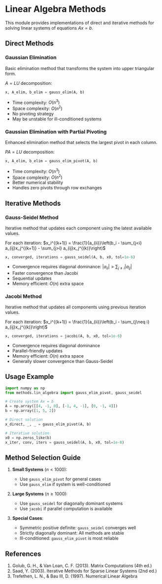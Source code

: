 # Linear Algebra Methods

This module provides implementations of direct and iterative methods for solving linear systems of equations $Ax = b$.

## Direct Methods

### Gaussian Elimination
Basic elimination method that transforms the system into upper triangular form.

$A = LU$ decomposition:
```python
x, A_elim, b_elim = gauss_elim(A, b)
```

- Time complexity: $O(n^3)$
- Space complexity: $O(n^2)$
- No pivoting strategy
- May be unstable for ill-conditioned systems

### Gaussian Elimination with Partial Pivoting
Enhanced elimination method that selects the largest pivot in each column.

$PA = LU$ decomposition:
```python
x, A_elim, b_elim = gauss_elim_pivot(A, b)
```

- Time complexity: $O(n^3)$
- Space complexity: $O(n^2)$
- Better numerical stability
- Handles zero pivots through row exchanges

## Iterative Methods

### Gauss-Seidel Method
Iterative method that updates each component using the latest available values.

For each iteration:
$x_i^{(k+1)} = \frac{1}{a_{ii}}\left(b_i - \sum_{j<i} a_{ij}x_j^{(k+1)} - \sum_{j>i} a_{ij}x_j^{(k)}\right)$

```python
x, converged, iterations = gauss_seidel(A, b, x0, tol=1e-6)
```

- Convergence requires diagonal dominance: $|a_{ii}| > \sum_{j\neq i} |a_{ij}|$
- Faster convergence than Jacobi
- Sequential updates
- Memory efficient: $O(n)$ extra space

### Jacobi Method
Iterative method that updates all components using previous iteration values.

For each iteration:
$x_i^{(k+1)} = \frac{1}{a_{ii}}\left(b_i - \sum_{j\neq i} a_{ij}x_j^{(k)}\right)$

```python
x, converged, iterations = jacobi(A, b, x0, tol=1e-6)
```

- Convergence requires diagonal dominance
- Parallel-friendly updates
- Memory efficient: $O(n)$ extra space
- Generally slower convergence than Gauss-Seidel

## Usage Example

```python
import numpy as np
from methods.lin_algebra import gauss_elim_pivot, gauss_seidel

# Create system Ax = b
A = np.array([[4, -1, 0], [-1, 4, -1], [0, -1, 4]])
b = np.array([1, 5, 2])

# Direct solution
x_direct, _, _ = gauss_elim_pivot(A, b)

# Iterative solution
x0 = np.zeros_like(b)
x_iter, conv, iters = gauss_seidel(A, b, x0, tol=1e-8)
```

## Method Selection Guide

1. **Small Systems** ($n < 1000$):
   - Use `gauss_elim_pivot` for general cases
   - Use `gauss_elim` if system is well-conditioned

2. **Large Systems** ($n \geq 1000$):
   - Use `gauss_seidel` for diagonally dominant systems
   - Use `jacobi` if parallel computation is available

3. **Special Cases**:
   - Symmetric positive definite: `gauss_seidel` converges well
   - Strictly diagonally dominant: All methods are stable
   - Ill-conditioned: `gauss_elim_pivot` is most reliable

## References

1. Golub, G. H., & Van Loan, C. F. (2013). Matrix Computations (4th ed.)
2. Saad, Y. (2003). Iterative Methods for Sparse Linear Systems (2nd ed.)
3. Trefethen, L. N., & Bau III, D. (1997). Numerical Linear Algebra
